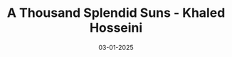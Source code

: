 ---
layout: none
title: "A Thousand Splendid Suns - Khaled Hosseini"
img: assets/img/covers/thousand_splendid_suns.jpg
date: 03-01-2025
category: Fiction
redirect: https://www.goodreads.com/book/show/128029.A_Thousand_Splendid_Suns
---